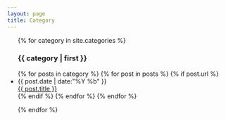 ```yaml
---
layout: page
title: Category
---
```

<ul class="category" id="group">
{% for category in site.categories %}
  <h3>{{ category | first }}</h3> 
    {% for posts in category %}
      {% for post in posts %}
      	{% if post.url %}
        <li>    
          <div class="month">{{ post.date | date:"%Y %b" }}</div>
          <div class="post-title"><a href="{{ post.url | relative_url }}">{{ post.title }}</a></div>
        </li>
        {% endif %}
      {% endfor %}
    {% endfor %}
    
  
{% endfor %}
</ul>
